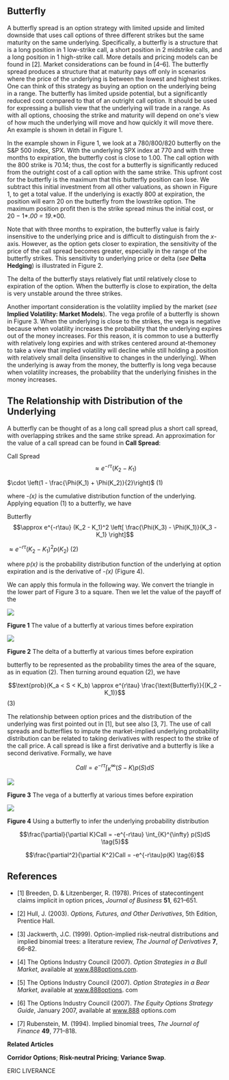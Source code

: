 ## **Butterfly**

A butterfly spread is an option strategy with limited upside and limited downside that uses call options of three different strikes but the same maturity on the same underlying. Specifically, a butterfly is a structure that is a long position in 1 low-strike call, a short position in 2 midstrike calls, and a long position in 1 high-strike call. More details and pricing models can be found in [2]. Market considerations can be found in [4–6]. The butterfly spread produces a structure that at maturity pays off only in scenarios where the price of the underlying is between the lowest and highest strikes. One can think of this strategy as buying an option on the underlying being in a range. The butterfly has limited upside potential, but a significantly reduced cost compared to that of an outright call option. It should be used for expressing a bullish view that the underlying will trade in a range. As with all options, choosing the strike and maturity will depend on one's view of how much the underlying will move and how quickly it will move there. An example is shown in detail in Figure 1.

In the example shown in Figure 1, we look at a 780/800/820 butterfly on the S&P 500 index, SPX. With the underlying SPX index at 770 and with three months to expiration, the butterfly cost is close to 1.00. The call option with the 800 strike is 70.14; thus, the cost for a butterfly is significantly reduced from the outright cost of a call option with the same strike. This upfront cost for the butterfly is the maximum that this butterfly position can lose. We subtract this initial investment from all other valuations, as shown in Figure 1, to get a total value. If the underlying is exactly 800 at expiration, the position will earn 20 on the butterfly from the lowstrike option. The maximum position profit then is the strike spread minus the initial cost, or 20 − 1*.*00 = 19*.*00.

Note that with three months to expiration, the butterfly value is fairly insensitive to the underlying price and is difficult to distinguish from the *x*-axis. However, as the option gets closer to expiration, the sensitivity of the price of the call spread becomes greater, especially in the range of the butterfly strikes. This sensitivity to underlying price or delta (*see* **Delta Hedging**) is illustrated in Figure 2.

The delta of the butterfly stays relatively flat until relatively close to expiration of the option. When the butterfly is close to expiration, the delta is very unstable around the three strikes.

Another important consideration is the volatility implied by the market (*see* **Implied Volatility: Market Models**). The vega profile of a butterfly is shown in Figure 3. When the underlying is close to the strikes, the vega is negative because when volatility increases the probability that the underlying expires out of the money increases. For this reason, it is common to use a butterfly with relatively long expiries and with strikes centered around at-themoney to take a view that implied volatility will decline while still holding a position with relatively small delta (insensitive to changes in the underlying). When the underlying is away from the money, the butterfly is long vega because when volatility increases, the probability that the underlying finishes in the money increases.

## **The Relationship with Distribution of the Underlying**

A butterfly can be thought of as a long call spread plus a short call spread, with overlapping strikes and the same strike spread. An approximation for the value of a call spread can be found in **Call Spread**:

Call Spread 
$$\approx e^{-r\tau} (K_2 - K_1)$$
  
  $\cdot \left(1 - \frac{\Phi(K_1) + \Phi(K_2)}{2}\right)$  (1)

where *-(x)* is the cumulative distribution function of the underlying. Applying equation (1) to a butterfly, we have

Butterfly 
$$\approx e^{-r\tau} (K_2 - K_1)^2 \left[ \frac{\Phi(K_3) - \Phi(K_1)}{K_3 - K_1} \right]$$
  
 $\approx e^{-r\tau} (K_2 - K_1)^2 p(K_2)$  (2)

where *p(x)* is the probability distribution function of the underlying at option expiration and is the derivative of *-(x)* (Figure 4).

We can apply this formula in the following way. We convert the triangle in the lower part of Figure 3 to a square. Then we let the value of the payoff of the

![](_page_1_Figure_1.jpeg)

**Figure 1** The value of a butterfly at various times before expiration

![](_page_1_Figure_3.jpeg)

**Figure 2** The delta of a butterfly at various times before expiration

butterfly to be represented as the probability times the area of the square, as in equation (2). Then turning around equation (2), we have

$$\text{prob}(K_a < S < K_b) \approx e^{r\tau} \frac{\text{Butterfly}}{(K_2 - K_1)}$$
 (3)

The relationship between option prices and the distribution of the underlying was first pointed out in [1], but see also [3, 7]. The use of call spreads and butterflies to impute the market-implied underlying probability distribution can be related to taking derivatives with respect to the strike of the call price. A call spread is like a first derivative and a butterfly is like a second derivative. Formally, we have

$$Call = e^{-r\tau} \int_{K}^{\infty} (S - K)p(S)dS \tag{4}$$

![](_page_1_Figure_9.jpeg)

**Figure 3** The vega of a butterfly at various times before expiration

![](_page_1_Figure_11.jpeg)

**Figure 4** Using a butterfly to infer the underlying probability distribution

$$\frac{\partial}{\partial K}Call = -e^{-r\tau} \int_{K}^{\infty} p(S)dS \tag{5}$$

$$\frac{\partial^2}{\partial K^2}Call = -e^{-r\tau}p(K) \tag{6}$$

## **References**

- [1] Breeden, D. & Litzenberger, R. (1978). Prices of statecontingent claims implicit in option prices, *Journal of Business* **51**, 621–651.
- [2] Hull, J. (2003). *Options, Futures, and Other Derivatives*, 5th Edition, Prentice Hall.
- [3] Jackwerth, J.C. (1999). Option-implied risk-neutral distributions and implied binomial trees: a literature review, *The Journal of Derivatives* **7**, 66–82.

- [4] The Options Industry Council (2007). *Option Strategies in a Bull Market*, available at www.888options.com.
- [5] The Options Industry Council (2007). *Option Strategies in a Bear Market*, available at www.888options. com
- [6] The Options Industry Council (2007). *The Equity Options Strategy Guide*, January 2007, available at www.888 options.com
- [7] Rubenstein, M. (1994). Implied binomial trees, *The Journal of Finance* **49**, 771–818.

**Related Articles**

**Corridor Options**; **Risk-neutral Pricing**; **Variance Swap**.

ERIC LIVERANCE
